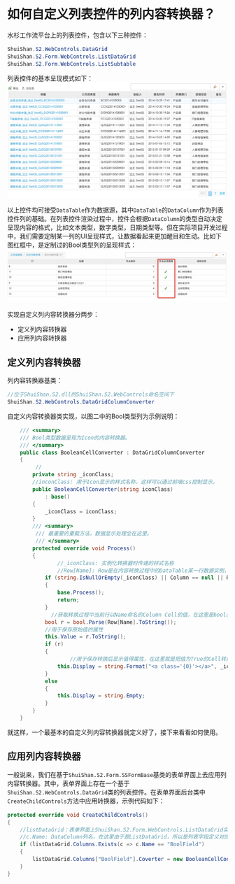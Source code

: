 # 如何自定义列表控件的列内容转换器？
水杉工作流平台上的列表控件，包含以下三种控件：

``` c#
ShuiShan.S2.WebControls.DataGrid
ShuiShan.S2.Form.WebControls.ListDataGrid
ShuiShan.S2.Form.WebControls.ListSubtable
```
列表控件的基本呈现模式如下：
![列表控件展现模式](imgs/gridcolumnconverter1.png)

以上控件均可接受`DataTable`作为数据源，其中`DataTable`的`DataColumn`作为列表控件列的基础。在列表控件渲染过程中，控件会根据`DataColumn`的类型自动决定呈现内容的格式，比如文本类型，数字类型，日期类型等。但在实际项目开发过程中，我们需要定制某一列的UI呈现样式，让数据看起来更加醒目和生动。比如下图红框中，是定制过的Bool类型列的呈现样式：
![自定义Bool类型呈现样式](imgs/gridcolumnconverter2.png)

实现自定义列内容转换器分两步：

- 定义列内容转换器
- 应用列内容转换器

## 定义列内容转换器
列内容转换器基类：

``` c#
//位于ShuiShan.S2.dll的ShuiShan.S2.WebControls命名空间下
ShuiShan.S2.WebControls.DataGridColumnConverter
```

自定义内容转换器类实现，以图二中的Bool类型列为示例说明：

``` c#
    /// <summary>
    /// Bool类型数据呈现为Icon的内容转换器。
    /// </summary>
    public class BooleanCellConverter : DataGridColumnConverter
    {
    	 //
        private string _iconClass;
        //inconClass: 用于Icon显示的样式名称，这样可以通过前端css控制显示。
        public BooleanCellConverter(string iconClass)
            : base()
        {
            _iconClass = iconClass;
        }
	    /// <summary>
    	 /// 最重要的重载方法，数据显示处理全在这里。
    	 /// </summary>
        protected override void Process()
        {
        		//_iconClass: 实例化转换器时传递的样式名称
        		//Row[Name]: Row是在内容转换过程中的DataTable某一行数据实例，是DataRow类型。Name是ColumnName。
            if (string.IsNullOrEmpty(_iconClass) || Column == null || Row[Name] == null || string.IsNullOrEmpty(Row[Name].ToString()))
            {
                base.Process();
                return;
            }
			  //获取转换过程中当前行以Name命名的Column Cell的值，在这里是bool类型的值。
            bool r = bool.Parse(Row[Name].ToString());
            //用于保存原始值的属性
            this.Value = r.ToString();
            if (r)
            {
            		//用于保存转换后显示值得属性，在这里就是把值为True的Cell转换为一个a标签并且附上特殊样式。
                this.Display = string.Format("<a class='{0}'></a>", _iconClass);
            }
            else
            {
                this.Display = string.Empty;
            }
        }
    }
```

就这样，一个最基本的自定义列内容转换器就定义好了，接下来看看如何使用。

## 应用列内容转换器
一般说来，我们在基于`ShuiShan.S2.Form.SSFormBase`基类的表单界面上去应用列内容转换器。其中，表单界面上存在一个基于`ShuiShan.S2.WebControls.DataGrid`类的列表控件。在表单界面后台类中`CreateChildControls`方法中应用转换器，示例代码如下：

``` c#
protected override void CreateChildControls()
{
	//listDataGrid：表单界面上ShuiShan.S2.Form.WebControls.ListDataGrid实例。
	//c.Name: DataColumn列名，在这里由于是ListDataGrid，所以是列表字段定义对应的InternalName。
	if (listDataGrid.Columns.Exists(c => c.Name == "BoolField")
	{
		listDataGrid.Columns["BoolField"].Coverter = new BooleanCellConverter("ss-icon-yes ss-active");
	}
}
```